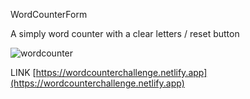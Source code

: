WordCounterForm

A simply word counter with a clear letters / reset button

![wordcounter](https://user-images.githubusercontent.com/97759504/210400995-2d952068-e08f-4405-8e46-59e0ce6cf21c.png)

LINK [https://wordcounterchallenge.netlify.app](https://wordcounterchallenge.netlify.app)
